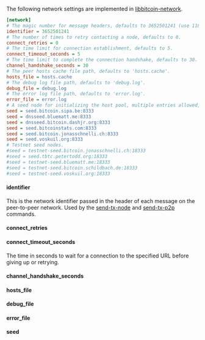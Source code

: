 The following network settings are implemented in [libbitcoin-network](https://github.com/libbitcoin/libbitcoin-network).
```ini
[network]
# The magic number for message headers, defaults to 3652501241 (use 118034699 for testnet).
identifier = 3652501241
# The number of times to retry contacting a node, defaults to 0.
connect_retries = 0
# The time limit for connection establishment, defaults to 5.
connect_timeout_seconds = 5
# The time limit to complete the connection handshake, defaults to 30.
channel_handshake_seconds = 30
# The peer hosts cache file path, defaults to 'hosts.cache'.
hosts_file = hosts.cache
# The debug log file path, defaults to 'debug.log'.
debug_file = debug.log
# The error log file path, defaults to 'error.log'.
error_file = error.log
# A seed node for initializing the host pool, multiple entries allowed, defaults shown.
seed = seed.bitcoin.sipa.be:8333
seed = dnsseed.bluematt.me:8333
seed = dnsseed.bitcoin.dashjr.org:8333
seed = seed.bitcoinstats.com:8333
seed = seed.bitcoin.jonasschnelli.ch:8333
seed = seed.voskuil.org:8333
# Testnet seed nodes.
#seed = testnet-seed.bitcoin.jonasschnelli.ch:18333
#seed = seed.tbtc.petertodd.org:18333
#seed = testnet-seed.bluematt.me:18333
#seed = testnet-seed.bitcoin.schildbach.de:18333
#seed = testnet-seed.voskuil.org:18333
```

#### identifier
This is the network identifier passed in the header of each message on the peer-to-peer network. Used by the [send-tx-node](bx-send-tx-node) and [send-tx-p2p](bx-send-tx-p2p) commands.

#### connect_retries

#### connect_timeout_seconds
The time in seconds to wait for a connection to the specified URL before giving up or retrying.

#### channel_handshake_seconds

#### hosts_file

#### debug_file

#### error_file

#### seed
